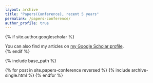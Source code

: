 ```yaml
---
layout: archive
title: "Papers(Conference), recent 5 years"
permalink: /papers-conference/
author_profile: true
---
```


{% if site.author.googlescholar %}
  <div class="wordwrap">You can also find my articles on <a href="{{site.author.googlescholar}}">my Google Scholar profile</a>.</div>
{% endif %}

{% include base_path %}

{% for post in site.papers-conference reversed %}
  {% include archive-single.html %}
{% endfor %}
